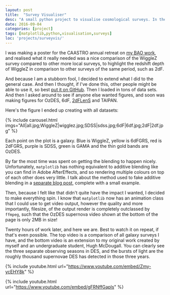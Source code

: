 ```yaml
---
layout: post
title:  "Survey Visualiser"
desc: "A small python project to visualise cosmological surveys. In the normal vein of over-engineering things, what started as a simple idea for a single plot for a poster I was making eventually turned into a score of plots, video animations, a student project, and an open-source GitHub repository. I regret nothing."
date: 2016-09-04
categories: [project]
tags: [matplotlib,python,visualisation,surveys]
loc: 'projects/surveyvis/'
---
```


I was making a poster for the CAASTRO annual retreat on [my BAO work](/project/2015/10/20/bao.html),
and realised what it really needed was a nice comparison of the 
WiggleZ survey compared to other more local surveys, to highlight
the redshift depth of WiggleZ in comparison to other surveys of the same period, 
such as 2dF.

And because I am a stubborn fool, I decided to extend what I did to the general case.
And then I thought, if I've done this, other people might be able to use it, so best
[put it on GitHub](https://github.com/Samreay/SurveyVisualiser). Then
I loaded in tons of data sets. And then I asked around to see if
anyone else wanted figures, and soon was making figures for 
OzDES, 6dF, [2dFLenS](http://2dflens.swin.edu.au/) and TAIPAN.

Here's the figure I ended up creating with all datasets:

{% include carousel.html imgs="All|all.jpg;WiggleZ|wigglez.jpg;SDSS|sdss.jpg;6dF|6df.jpg;2dF|2df.jpg" %}

Each point on the plot is a galaxy. Blue is WiggleZ, yellow is
6dFGRS, red is 2dFGRS, purple is SDSS, green is GAMA and the 
thin gold bands are OzDES.

By far the most time was spent on getting the blending to happen nicely. Unfortunately, `matplotlib` 
has nothing equivalent to additive blending like you can find in Adobe AfterEffects, and so rendering
multiple colours on top of each other does very little. I talk about the method used to fake
additive blending in a [separate blog post](/blog/2016/10/01/additive.html), complete with a small example.

Then, because I felt like that didn't quite have the impact I wanted,
I decided to make everything spin. I know that `matplotlib` now has an animation class
that I could use to get video output, however the quality and more importantly, filesize, of the output
render is completely outclassed by `ffmpeg`, such that the OzDES supernova video shown at the bottom of the page
is only 2MB in size!

Twenty hours of work later, and here we are. Best to watch it on repeat,
if that's even possible. The top video is a comparison of all galaxy surveys I have, and the 
bottom video is an extension to my original work created by myself and an undergraduate student, Hugh McDougall. 
You can clearly see the three separate observing seasons in DES, and the bursts of light are the roughly thousand
supernovae DES has detected in those three years.



{% include youtube.html url="https://www.youtube.com/embed/Zmy-ycEHY8k"  %}

{% include youtube.html url="https://www.youtube.com/embed/gFRNffGapls"  %}
